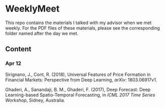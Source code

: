# WeeklyMeet
This repo contains the materials I talked with my advisor when we met weekly. For the PDF files of these materials, please see the corresponding folder named after the day we met. 

## Content 
### Apr 12
Sirignano, J., Cont, R. (2018), Universal Features of Price Formation in Financial Markets: Perspective from Deep Learning, *arXiv*: 1803.06917v1. 

Ghaderi, A., Sanandaji, B. M., Ghaderi, F. (2017), Deep Forecast: Deep Learning-based Spatio-Temporal Forecasting, in *ICML 2017 Time Series Workshop*, Sidney, Australia.  
